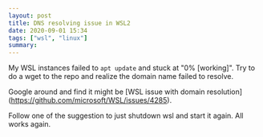 ```yaml
---
layout: post
title: DNS resolving issue in WSL2
date: 2020-09-01 15:34
tags: ["wsl", "linux"]
summary:
---
```

My WSL instances failed to `apt update` and stuck at "0% [working]". Try to do a wget to the repo and realize the domain name failed to resolve.

Google around and find it might be [WSL issue with domain resolution] (https://github.com/microsoft/WSL/issues/4285).

Follow one of the suggestion to just shutdown wsl and start it again. All works again.

